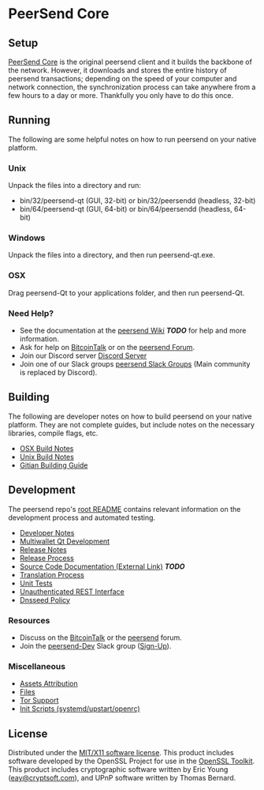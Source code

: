 PeerSend Core
=====================

Setup
---------------------
[PeerSend Core](http://peersendcoin.com/wallet) is the original peersend client and it builds the backbone of the network. However, it downloads and stores the entire history of peersend transactions; depending on the speed of your computer and network connection, the synchronization process can take anywhere from a few hours to a day or more. Thankfully you only have to do this once.

Running
---------------------
The following are some helpful notes on how to run peersend on your native platform.

### Unix

Unpack the files into a directory and run:

- bin/32/peersend-qt (GUI, 32-bit) or bin/32/peersendd (headless, 32-bit)
- bin/64/peersend-qt (GUI, 64-bit) or bin/64/peersendd (headless, 64-bit)

### Windows

Unpack the files into a directory, and then run peersend-qt.exe.

### OSX

Drag peersend-Qt to your applications folder, and then run peersend-Qt.

### Need Help?

* See the documentation at the [peersend Wiki](https://en.bitcoin.it/wiki/Main_Page) ***TODO***
for help and more information.
* Ask for help on [BitcoinTalk](https://bitcointalk.org/index.php?topic=1262920.0) or on the [peersend Forum](http://forum.peersendcoin.com/).
* Join our Discord server [Discord Server](https://discord.peersendcoin.com)
* Join one of our Slack groups [peersend Slack Groups](https://peersendcoin.comslack-logins/) (Main community is replaced by Discord).

Building
---------------------
The following are developer notes on how to build peersend on your native platform. They are not complete guides, but include notes on the necessary libraries, compile flags, etc.

- [OSX Build Notes](build-osx.md)
- [Unix Build Notes](build-unix.md)
- [Gitian Building Guide](gitian-building.md)

Development
---------------------
The peersend repo's [root README](https://github.com/peersend/peersend/blob/master/README.md) contains relevant information on the development process and automated testing.

- [Developer Notes](developer-notes.md)
- [Multiwallet Qt Development](multiwallet-qt.md)
- [Release Notes](release-notes.md)
- [Release Process](release-process.md)
- [Source Code Documentation (External Link)](https://dev.visucore.com/bitcoin/doxygen/) ***TODO***
- [Translation Process](translation_process.md)
- [Unit Tests](unit-tests.md)
- [Unauthenticated REST Interface](REST-interface.md)
- [Dnsseed Policy](dnsseed-policy.md)

### Resources

* Discuss on the [BitcoinTalk](https://bitcointalk.org/index.php?topic=1262920.0) or the [peersend](http://forum.peersendcoin.com/) forum.
* Join the [peersend-Dev](https://peersend-dev.slack.com/) Slack group ([Sign-Up](https://peersend-dev.herokuapp.com/)).

### Miscellaneous
- [Assets Attribution](assets-attribution.md)
- [Files](files.md)
- [Tor Support](tor.md)
- [Init Scripts (systemd/upstart/openrc)](init.md)

License
---------------------
Distributed under the [MIT/X11 software license](http://www.opensource.org/licenses/mit-license.php).
This product includes software developed by the OpenSSL Project for use in the [OpenSSL Toolkit](https://www.openssl.org/). This product includes
cryptographic software written by Eric Young ([eay@cryptsoft.com](mailto:eay@cryptsoft.com)), and UPnP software written by Thomas Bernard.

